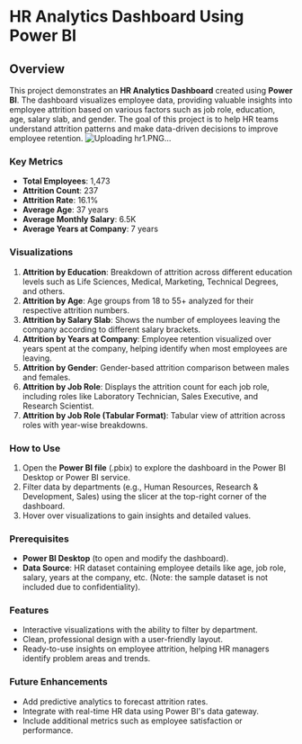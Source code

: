 # HR Analytics Dashboard Using Power BI

## Overview

This project demonstrates an **HR Analytics Dashboard** created using **Power BI**. The dashboard visualizes employee data, providing valuable insights into employee attrition based on various factors such as job role, education, age, salary slab, and gender. The goal of this project is to help HR teams understand attrition patterns and make data-driven decisions to improve employee retention.
![Uploading hr1.PNG…]()

### Key Metrics

- **Total Employees**: 1,473
- **Attrition Count**: 237
- **Attrition Rate**: 16.1%
- **Average Age**: 37 years
- **Average Monthly Salary**: 6.5K
- **Average Years at Company**: 7 years

### Visualizations

1. **Attrition by Education**: Breakdown of attrition across different education levels such as Life Sciences, Medical, Marketing, Technical Degrees, and others.
2. **Attrition by Age**: Age groups from 18 to 55+ analyzed for their respective attrition numbers.
3. **Attrition by Salary Slab**: Shows the number of employees leaving the company according to different salary brackets.
4. **Attrition by Years at Company**: Employee retention visualized over years spent at the company, helping identify when most employees are leaving.
5. **Attrition by Gender**: Gender-based attrition comparison between males and females.
6. **Attrition by Job Role**: Displays the attrition count for each job role, including roles like Laboratory Technician, Sales Executive, and Research Scientist.
7. **Attrition by Job Role (Tabular Format)**: Tabular view of attrition across roles with year-wise breakdowns.

### How to Use

1. Open the **Power BI file** (.pbix) to explore the dashboard in the Power BI Desktop or Power BI service.
2. Filter data by departments (e.g., Human Resources, Research & Development, Sales) using the slicer at the top-right corner of the dashboard.
3. Hover over visualizations to gain insights and detailed values.

### Prerequisites

- **Power BI Desktop** (to open and modify the dashboard).
- **Data Source**: HR dataset containing employee details like age, job role, salary, years at the company, etc. (Note: the sample dataset is not included due to confidentiality).

### Features

- Interactive visualizations with the ability to filter by department.
- Clean, professional design with a user-friendly layout.
- Ready-to-use insights on employee attrition, helping HR managers identify problem areas and trends.

### Future Enhancements

- Add predictive analytics to forecast attrition rates.
- Integrate with real-time HR data using Power BI's data gateway.
- Include additional metrics such as employee satisfaction or performance.
